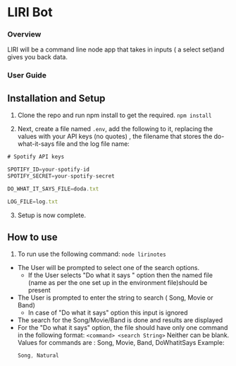 # LIRI Bot

### Overview

LIRI will be a command line node app that takes in inputs ( a select set)and gives you back data.

### User Guide

## Installation and Setup

1. Clone the repo and run npm install to get the required.
   `npm install`

2. Next, create a file named `.env`, add the following to it, replacing the values with your API keys (no quotes) , the filename that stores the do-what-it-says file and the log file name:

```js
# Spotify API keys

SPOTIFY_ID=your-spotify-id
SPOTIFY_SECRET=your-spotify-secret

DO_WHAT_IT_SAYS_FILE=doda.txt

LOG_FILE=log.txt


```

3. Setup is now complete.

## How to use
1. To run use the following command:
`node lirinotes`

* The User will be prompted to select one of the search options. 
	* If the User selects "Do what it says " option then the named file (name as per the one set up in the environment file)should be present
* The User is prompted to enter the string to search ( Song, Movie or Band)
	* In case of "Do what it says" option this input is ignored
* The search for the Song/Movie/Band is done and results are displayed
* For the "Do what it says" option, the file should have only one command in the following format:
	`<command> <search String>`
  Neither can be blank. Values for commands are : Song, Movie, Band, DoWhatitSays
  Example:
  ```js
  Song, Natural
  ```
  
  

